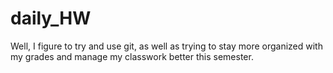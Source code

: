 # daily_HW
Well, I figure to try and use git, as well as trying to stay more organized with my grades and manage my classwork better this semester.
